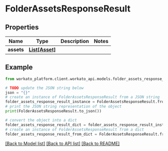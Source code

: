 # FolderAssetsResponseResult


## Properties

Name | Type | Description | Notes
------------ | ------------- | ------------- | -------------
**assets** | [**List[Asset]**](Asset.md) |  | 

## Example

```python
from workato_platform.client.workato_api.models.folder_assets_response_result import FolderAssetsResponseResult

# TODO update the JSON string below
json = "{}"
# create an instance of FolderAssetsResponseResult from a JSON string
folder_assets_response_result_instance = FolderAssetsResponseResult.from_json(json)
# print the JSON string representation of the object
print(FolderAssetsResponseResult.to_json())

# convert the object into a dict
folder_assets_response_result_dict = folder_assets_response_result_instance.to_dict()
# create an instance of FolderAssetsResponseResult from a dict
folder_assets_response_result_from_dict = FolderAssetsResponseResult.from_dict(folder_assets_response_result_dict)
```
[[Back to Model list]](../README.md#documentation-for-models) [[Back to API list]](../README.md#documentation-for-api-endpoints) [[Back to README]](../README.md)


